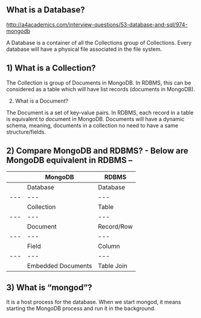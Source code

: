 ## What is a Database?

http://a4academics.com/interview-questions/53-database-and-sql/974-mongodb

A Database is a container of all the Collections group of Collections. Every database will have a physical file associated in the file system.

## 1) What is a Collection?

The Collection is group of Documents in MongoDB. In RDBMS, this can be considered as a table which will have list records (documents in MongoDB).

2) What is a Document?

The Document is a set of key-value pairs. In RDBMS, each record in a table is equivalent to document in MongoDB. Documents will have a dynamic schema, meaning, documents in a collection no need to have a same structure/fields.

## 2) Compare MongoDB and RDBMS? - Below are MongoDB equivalent in RDBMS –

| |         MongoDB   |    RDBMS |
--- | --- | ---
| |    Database |		Database
--- | --- | ---
| |     Collection  |				Table
--- | --- | ---
| | Document	|			Record/Row
--- | --- | ---
| | Field		|			Column
--- | --- | ---
| | Embedded Documents |	Table Join


## 3) What is “mongod”?

It is a host process for the database. When we start mongod, it means starting the MongoDB process and run it in the background.